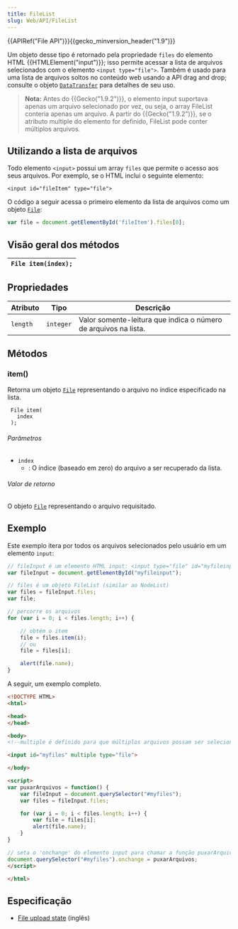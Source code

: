 ```yaml
---
title: FileList
slug: Web/API/FileList
---
```


{{APIRef("File API")}}{{gecko_minversion_header("1.9")}}

Um objeto desse tipo é retornado pela propriedade `files` do elemento HTML {{HTMLElement("input")}}; isso permite acessar a lista de arquivos selecionados com o elemento `<input type="file">`. Também é usado para uma lista de arquivos soltos no conteúdo web usando a API drag and drop; consulte o objeto [`DataTransfer`](/pt-BR/docs/DragDrop/DataTransfer) para detalhes de seu uso.

> **Nota:** Antes do {{Gecko("1.9.2")}}, o elemento input suportava apenas um arquivo selecionado por vez, ou seja, o array FileList conteria apenas um arquivo. A partir do {{Gecko("1.9.2")}}, se o atributo multiple do elemento for definido, FileList pode conter múltiplos arquivos.

## Utilizando a lista de arquivos

Todo elemento `<input>` possui um array `files` que permite o acesso aos seus arquivos. Por exemplo, se o HTML inclui o seguinte elemento:

```
<input id="fileItem" type="file">
```

O código a seguir acessa o primeiro elemento da lista de arquivos como um objeto [`File`](/pt-BR/docs/DOM/File):

```js
var file = document.getElementById('fileItem').files[0];
```

## Visão geral dos métodos

| `File item(index);` |
| ------------------- |

## Propriedades

| Atributo | Tipo      | Descrição                                                       |
| -------- | --------- | --------------------------------------------------------------- |
| `length` | `integer` | Valor somente-leitura que indica o número de arquivos na lista. |

## Métodos

### item()

Retorna um objeto [`File`](/pt-BR/docs/DOM/File) representando o arquivo no índice especificado na lista.

```
 File item(
   index
 );
```

###### Parâmetros

- `index`
  - : O índice (baseado em zero) do arquivo a ser recuperado da lista.

###### Valor de retorno

O objeto [`File`](/pt-BR/docs/DOM/File) representando o arquivo requisitado.

## Exemplo

Este exemplo itera por todos os arquivos selecionados pelo usuário em um elemento `input`:

```js
// fileInput é um elemento HTML input: <input type="file" id="myfileinput" multiple>
var fileInput = document.getElementById("myfileinput");

// files é um objeto FileList (similar ao NodeList)
var files = fileInput.files;
var file;

// percorre os arquivos
for (var i = 0; i < files.length; i++) {

    // obtém o item
    file = files.item(i);
    // ou
    file = files[i];

    alert(file.name);
}
```

A seguir, um exemplo completo.

```html
<!DOCTYPE HTML>
<html>

<head>
</head>

<body>
<!--multiple é definido para que múltiplos arquivos possam ser selecionados-->

<input id="myfiles" multiple type="file">

</body>

<script>
var puxarArquivos = function() {
    var fileInput = document.querySelector("#myfiles");
    var files = fileInput.files;

    for (var i = 0; i < files.length; i++) {
        var file = files[i];
        alert(file.name);
    }
}

// seta o 'onchange' do elemento input para chamar a função puxarArquivos
document.querySelector("#myfiles").onchange = puxarArquivos;
</script>

</html>
```

## Especificação

- [File upload state](http://www.whatwg.org/specs/web-apps/current-work/multipage/number-state.html#concept-input-type-file-selected) (inglês)
